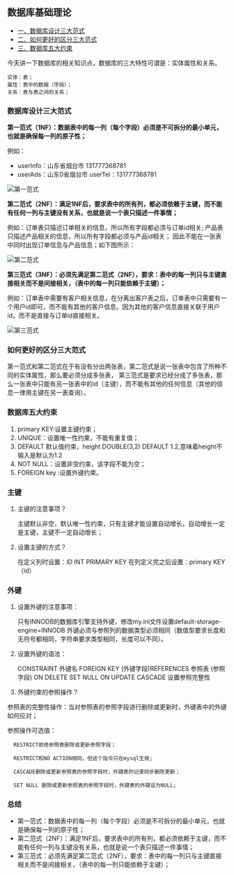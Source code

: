 ## 数据库基础理论

- [一、数据库设计三大范式](#数据库设计三大范式)
- [二、如何更好的区分三大范式](#如何更好的区分三大范式)
- [三、数据库五大约束](#数据库五大约束)

今天讲一下数据库的相关知识点，数据库的三大特性可谓是：实体属性和关系。

    实体：表； 
    属性：表中的数据（字段）； 
    关系：表与表之间的关系；

### 数据库设计三大范式

**第一范式（1NF）：数据表中的每一列（每个字段）必须是不可拆分的最小单元，也就是确保每一列的原子性；**

例如：
- userInfo：山东省烟台市  131777368781  
- userAds：山东0省烟台市  userTel：131777368781

![第一范式](https://images2015.cnblogs.com/blog/1118686/201706/1118686-20170616134418946-1189742758.png)

**第二范式（2NF）：满足1NF后，要求表中的所有列，都必须依赖于主键，而不能有任何一列与主键没有关系，也就是说一个表只描述一件事情；**

例如：订单表只描述订单相关的信息，所以所有字段都必须与订单id相关; 产品表只描述产品相关的信息，所以所有字段都必须与产品id相关；
因此不能在一张表中同时出现订单信息与产品信息；如下图所示：

![第二范式](https://images2015.cnblogs.com/blog/1118686/201706/1118686-20170616134438775-1068700526.png)

**第三范式（3NF）：必须先满足第二范式（2NF），要求：表中的每一列只与主键直接相关而不是间接相关，（表中的每一列只能依赖于主键）；**

例如：订单表中需要有客户相关信息，在分离出客户表之后，订单表中只需要有一个用户id即可，而不能有其他的客户信息。因为其他的客户信息直接关联于用户id，而不是直接与订单id直接相关。

![第三范式](https://images2015.cnblogs.com/blog/1118686/201706/1118686-20170616134457821-1631705781.png)


### 如何更好的区分三大范式

第一范式和第二范式在于有没有分出两张表，第二范式是说一张表中包含了所种不同的实体属性，那么要必须分成多张表， 
第三范式是要求已经分成了多张表，那么一张表中只能有另一张表中的id（主键），而不能有其他的任何信息（其他的信息一律用主键在另一表查询）。

### 数据库五大约束
1. primary KEY:设置主键约束；
2. UNIQUE：设置唯一性约束，不能有重复值；
3. DEFAULT 默认值约束，height DOUBLE(3,2) DEFAULT 1.2,意味着height不输入是默认为1.2
4. NOT NULL：设置非空约束，该字段不能为空；
5. FOREIGN key :设置外键约束。

### 主键
1. 主键的注意事项？
    
   主键默认非空，默认唯一性约束，只有主键才能设置自动增长，自动增长一定是主键，主键不一定自动增长；
   
2. 设置主键的方式？
    
    在定义列时设置：ID INT PRIMARY KEY
    在列定义完之后设置：primary KEY（id）

### 外键

1. 设置外键的注意事项：   

    只有INNODB的数据库引擎支持外键，修改my.ini文件设置default-storage-engine=INNODB    外键必须与参照列的数据类型必须相同（数值型要求长度和无符号都相同，字符串要求类型相同，长度可以不同）。

2. 设置外键的语法：

   CONSTRAINT 外键名 FOREIGN KEY (外键字段)REFERENCES 参照表 (参照字段)    ON DELETE SET NULL ON UPDATE CASCADE 设置参照完整性

3. 外键约束的参照操作？  

  参照表的完整性操作：当对参照表的参照字段进行删除或更新时，外键表中的外键如何应对；   

参照操作可选值：

      RESTRICT拒绝参照表删除或更新参照字段；               

      RESTRICT和NO ACTION相同，但这个指令只在mysql生效;                

      CASCADE删除或更新参照表的参照字段时，外键表的记录同步删除更新；               

      SET NULL 删除或更新参照表的参照字段时，外键表的外键设为NULL;

 
### 总结
- 第一范式：数据表中的每一列（每个字段）必须是不可拆分的最小单元，也就是确保每一列的原子性；
- 第二范式（2NF）：满足1NF后，要求表中的所有列，都必须依赖于主键，而不能有任何一列与主键没有关系，也就是说一个表只描述一件事情；
- 第三范式：必须先满足第二范式（2NF），要求：表中的每一列只与主键直接相关而不是间接相关，（表中的每一列只能依赖于主键）；
